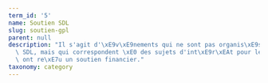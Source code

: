 ```yaml
---
term_id: '5'
name: Soutien SDL
slug: soutien-gpl
parent: null
description: "Il s'agit d'\xE9v\xE9nements qui ne sont pas organis\xE9s par le GDR\
  \ SDL, mais qui correspondent \xE0 des sujets d'int\xE9r\xEAt pour le GDR et qui\
  \ ont re\xE7u un soutien financier."
taxonomy: category
---
```


